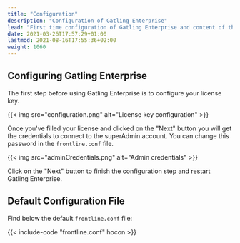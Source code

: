 ```yaml
---
title: "Configuration"
description: "Configuration of Gatling Enterprise"
lead: "First time configuration of Gatling Enterprise and content of the default configuration file"
date: 2021-03-26T17:57:29+01:00
lastmod: 2021-08-16T17:55:36+02:00
weight: 1060
---
```


## Configuring Gatling Enterprise

The first step before using Gatling Enterprise is to configure your license key.

{{< img src="configuration.png" alt="License key configuration" >}}

Once you've filled your license and clicked on the "Next" button you will get the credentials to connect to the superAdmin account. You can change this password in the `frontline.conf` file.

{{< img src="adminCredentials.png" alt="Admin credentials" >}}

Click on the "Next" button to finish the configuration step and restart Gatling Enterprise.

## Default Configuration File

Find below the default `frontline.conf` file:

{{< include-code "frontline.conf" hocon >}}

